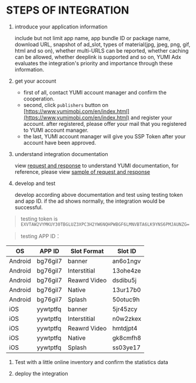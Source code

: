 # STEPS OF INTEGRATION

1. introduce your application information

    include but not limit app name, app bundle ID or package name, download URL, snapshot of ad_slot, types of material(jpg, jpeg, png, gif, html and so on), whether multi-URLS can be reported, whether caching can be allowed, whether deeplink is supported and so on, YUMI Adx evaluates the integration's priority and importance through these information.

2. get your account

    - first of all, contact YUMI account manager and confirm the cooperation.
    - second, click `publishers` button on [https://www.yumimobi.com/en/index.html](https://www.yumimobi.com/en/index.html) and register your account. after registered, please offer your mail that you registered to YUMI account manager.
    - the last, YUMI account manager will give you SSP Token after your account have been approved.

3. understand integration documentation

    view [request and response](request_and_response.md) to understand YUMI documentation, for reference, please view [sample of request and response](sample_of_request_and_response.md)

4. develop and test

    develop according above documentation and test using testing token and app ID. if the ad shows normally, the integration would be successful.

 

  > testing token is ``EXVTAW2VYMKUY30TBGLUZ3XPC3H2YW6NQHPWBGF6LMNVBTA6LK9YNS6PMJAUNZG=`` 

> testing APP ID：

| OS | APP ID | Slot Format | Slot ID |
| ----- | ----- | ----- | ----- |
| Android | bg76gil7 | banner | an6o1ngv |
| Android | bg76gil7 | Interstitial | 13ohe4ze |
| Android | bg76gil7 | Reawrd Video | dsdibu5j |
| Android | bg76gil7 | Native | 13ur17b0 |
| Android | bg76gil7 | Splash | 50otuc9h |
| iOS | yywtptfq | banner | 5jr45zcy |
| iOS | yywtptfq | Interstitial | n0w2zkex |
| iOS | yywtptfq | Reawrd Video | hmtdjpt4 |
| iOS | yywtptfq | Native | gk8cmfh8 |
| iOS | yywtptfq | Splash | ss03ye17 |


1. Test with a little online inventory and confirm the statistics data

2. deploy the integration
